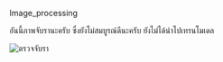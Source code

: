 Image_processing


อันนี้ภาพจับรานะครับ ซึ่งยังไม่สมบูรณ์ดีนะครับ ยังไม่ได้นำไปเทรนโมเดล

![ตรวจจับรา](https://user-images.githubusercontent.com/88641499/128669573-1fb6c114-119c-43b5-a151-34ddce8826b9.png)

